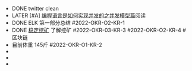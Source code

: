 - DONE twitter clean
- LATER [#A] [编程语言是如何实现并发的之并发模型篇](https://www.bmpi.dev/dev/deep-in-program-language/how-to-implement-concurrency/concurrency-model)阅读
- DONE ELK 第一部分总结  #2022-OKR-O2-KR-1
- DONE [稳定挖矿](https://taresky.com/stable-lps) 了解挖矿 #2022-OKR-03-KR-3  #2022-OKR-O2-KR-4 #区块链
- 目前体重 145斤 #2022-OKR-O1-KR-2
-
-
-